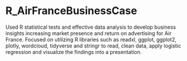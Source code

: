 # R_AirFranceBusinessCase
Used R statistical tests and effective data analysis to develop business insights increasing market presence and return on advertising for Air France.
Focused on utilizing R libraries such as readxl, ggplot, ggplot2, plotly, wordcloud, tidyverse and stringr to read, clean data, apply logistic regression and visualize the findings into a presentation. 
